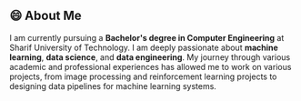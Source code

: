 ## 😄 About Me
I am currently pursuing a **Bachelor's degree in Computer Engineering** at Sharif University of Technology. I am deeply passionate about **machine learning**, **data science**, and **data engineering**. My journey through various academic and professional experiences has allowed me to work on various projects, from image processing and reinforcement learning projects to designing data pipelines for machine learning systems.
